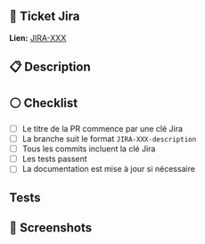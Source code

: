 ## 🎫 Ticket Jira
<!-- Assurez-vous que le titre de cette PR commence par la clé Jira (ex: JRA-123) -->

**Lien:** [JIRA-XXX](https://your-domain.atlassian.net/browse/JIRA-XXX)

## 📋 Description
<!-- Décrivez les changements apportés -->

## ⚪️ Checklist
- [ ] Le titre de la PR commence par une clé Jira
- [ ] La branche suit le format `JIRA-XXX-description`
- [ ] Tous les commits incluent la clé Jira
- [ ] Les tests passent
- [ ] La documentation est mise à jour si nécessaire

##   Tests
<!-- Comment tester ces changements -->

## 📸 Screenshots
<!-- Si applicable -->
